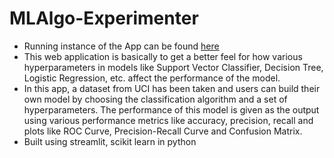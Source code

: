 # MLAlgo-Experimenter
* Running instance of the App can be found [here](https://share.streamlit.io/tdvraju/mlalgo-experimenter/app.py)
* This web application is basically to get a better feel for how various hyperparameters in models like Support Vector Classifier, Decision Tree, Logistic Regression, etc. affect the performance of the model. 
* In this app, a dataset from UCI has been taken and users can build their own model by choosing the classification algorithm and a set of hyperparameters. The performance of this model is given as the output using various performance metrics like accuracy, precision, recall and plots like ROC Curve, Precision-Recall Curve and Confusion Matrix.
* Built using streamlit, scikit learn in python
